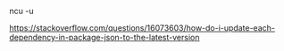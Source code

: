 ncu -u

https://stackoverflow.com/questions/16073603/how-do-i-update-each-dependency-in-package-json-to-the-latest-version
